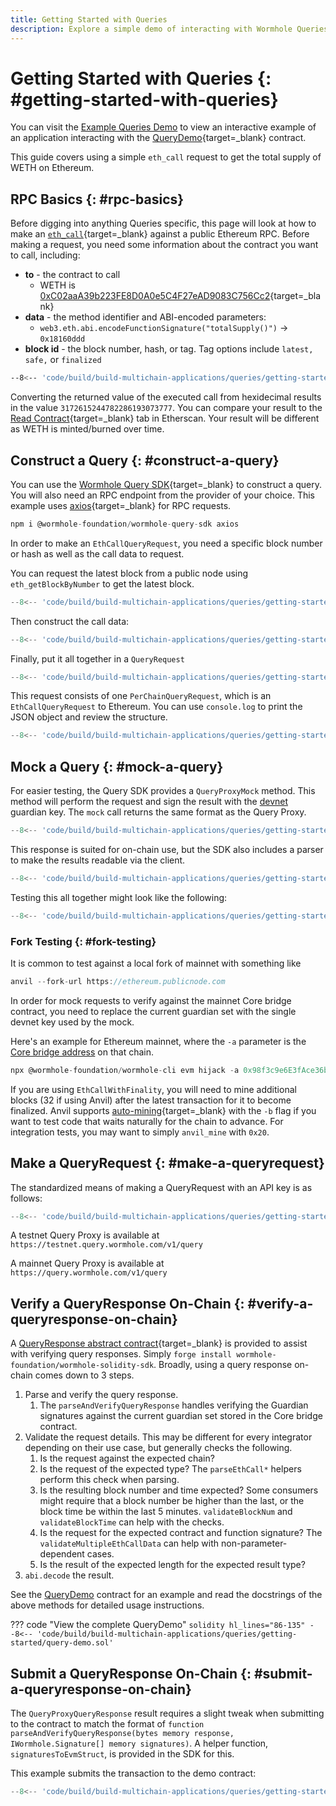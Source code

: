```yaml
---
title: Getting Started with Queries 
description: Explore a simple demo of interacting with Wormhole Queries using an eth_call request to query the supply of wETH on Ethereum using a Wormhole query.
---
```


# Getting Started with Queries {: #getting-started-with-queries}

You can visit the [Example Queries Demo](https://wormholelabs-xyz.github.io/example-queries-demo/) to view an interactive example of an application interacting with the [QueryDemo](https://github.com/wormholelabs-xyz/example-queries-demo/blob/main/src/QueryDemo.sol){target=\_blank} contract.   

This guide covers using a simple `eth_call` request to get the total supply of WETH on Ethereum.

## RPC Basics {: #rpc-basics}

Before digging into anything Queries specific, this page will look at how to make an [`eth_call`](https://ethereum.org/en/developers/docs/apis/json-rpc/#eth_call){target=\_blank} against a public Ethereum RPC. Before making a request, you need some information about the contract you want to call, including:

- **to** - the contract to call
  - WETH is [0xC02aaA39b223FE8D0A0e5C4F27eAD9083C756Cc2](https://etherscan.io/token/0xc02aaa39b223fe8d0a0e5c4f27ead9083c756cc2){target=\_blank}
- **data** - the method identifier and ABI-encoded parameters: 
  - `web3.eth.abi.encodeFunctionSignature("totalSupply()")` → `0x18160ddd`
- **block id** - the block number, hash, or tag. Tag options include `latest,` `safe,` or `finalized`

```bash
--8<-- 'code/build/build-multichain-applications/queries/getting-started/eth-call-initial.txt'
```

Converting the returned value of the executed call from hexidecimal results in the value `3172615244782286193073777`. You can compare your result to the [Read Contract](https://etherscan.io/token/0xc02aaa39b223fe8d0a0e5c4f27ead9083c756cc2#readContract){target=\_blank} tab in Etherscan. Your result will be different as WETH is minted/burned over time.

## Construct a Query {: #construct-a-query}

You can use the [Wormhole Query SDK](https://www.npmjs.com/package/@wormhole-foundation/wormhole-query-sdk){target=\_blank} to construct a query. You will also need an RPC endpoint from the provider of your choice. This example uses [axios](https://www.npmjs.com/package/axios){target=\_blank} for RPC requests.

```jsx
npm i @wormhole-foundation/wormhole-query-sdk axios
```

In order to make an `EthCallQueryRequest`, you need a specific block number or hash as well as the call data to request.

You can request the latest block from a public node using `eth_getBlockByNumber` to get the latest block.

```jsx
--8<-- 'code/build/build-multichain-applications/queries/getting-started/get-block-by-number.jsx'
```

Then construct the call data:

```jsx
--8<-- 'code/build/build-multichain-applications/queries/getting-started/eth-call-data.jsx'
```

Finally, put it all together in a `QueryRequest`

```jsx
--8<-- 'code/build/build-multichain-applications/queries/getting-started/query-request.jsx'
```

This request consists of one `PerChainQueryRequest`, which is an `EthCallQueryRequest` to Ethereum. You can use `console.log` to print the JSON object and review the structure.

```jsx
--8<-- 'code/build/build-multichain-applications/queries/getting-started/per-chain-query-request.jsx'
```

## Mock a Query {: #mock-a-query}

For easier testing, the Query SDK provides a `QueryProxyMock` method. This method will perform the request and sign the result with the [devnet](../reference/dev-env/tilt.md) guardian key. The `mock` call returns the same format as the Query Proxy.

```jsx
--8<-- 'code/build/build-multichain-applications/queries/getting-started/query-proxy-mock.jsx'
```

This response is suited for on-chain use, but the SDK also includes a parser to make the results readable via the client.

```jsx
--8<-- 'code/build/build-multichain-applications/queries/getting-started/query-response.jsx'
```

Testing this all together might look like the following:

```jsx
--8<-- 'code/build/build-multichain-applications/queries/getting-started/test-full.jsx'
```

### Fork Testing {: #fork-testing}

It is common to test against a local fork of mainnet with something like

```jsx
anvil --fork-url https://ethereum.publicnode.com
```

In order for mock requests to verify against the mainnet Core bridge contract, you need to replace the current guardian set with the single devnet key used by the mock.

Here's an example for Ethereum mainnet, where the `-a` parameter is the [Core bridge address](../reference/constants.md#core-contracts) on that chain.

```jsx
npx @wormhole-foundation/wormhole-cli evm hijack -a 0x98f3c9e6E3fAce36bAAd05FE09d375Ef1464288B -g 0xbeFA429d57cD18b7F8A4d91A2da9AB4AF05d0FBe
```

If you are using `EthCallWithFinality`, you will need to mine additional blocks (32 if using Anvil) after the latest transaction for it to become finalized. Anvil supports [auto-mining](https://book.getfoundry.sh/reference/anvil/#mining-modes){target=\_blank} with the `-b` flag if you want to test code that waits naturally for the chain to advance. For integration tests, you may want to simply `anvil_mine` with `0x20`.

## Make a QueryRequest {: #make-a-queryrequest}

The standardized means of making a QueryRequest with an API key is as follows:

```jsx
--8<-- 'code/build/build-multichain-applications/queries/getting-started/query-request-with-api-key.jsx'
```

A testnet Query Proxy is available at `https://testnet.query.wormhole.com/v1/query`

A mainnet Query Proxy is available at ` https://query.wormhole.com/v1/query`

## Verify a QueryResponse On-Chain {: #verify-a-queryresponse-on-chain}

A [QueryResponse abstract contract](https://github.com/wormhole-foundation/wormhole-solidity-sdk/blob/main/src/QueryResponse.sol){target=\_blank} is provided to assist with verifying query responses. Simply `forge install wormhole-foundation/wormhole-solidity-sdk`. Broadly, using a query response on-chain comes down to 3 steps.

1. Parse and verify the query response.
   1. The `parseAndVerifyQueryResponse` handles verifying the Guardian signatures against the current guardian set stored in the Core bridge contract.
2. Validate the request details. This may be different for every integrator depending on their use case, but generally checks the following.
   1. Is the request against the expected chain?
   2. Is the request of the expected type? The `parseEthCall*` helpers perform this check when parsing.
   3. Is the resulting block number and time expected? Some consumers might require that a block number be higher than the last, or the block time be within the last 5 minutes. `validateBlockNum` and `validateBlockTime` can help with the checks.
   4. Is the request for the expected contract and function signature? The `validateMultipleEthCallData` can help with non-parameter-dependent cases.
   5. Is the result of the expected length for the expected result type?
3. `abi.decode` the result.

See the [QueryDemo](https://github.com/wormholelabs-xyz/example-queries-demo/blob/main/src/QueryDemo.sol#L86-L135) contract for an example and read the docstrings of the above methods for detailed usage instructions.

??? code "View the complete QueryDemo"
    ```solidity hl_lines="86-135"
    --8<-- 'code/build/build-multichain-applications/queries/getting-started/query-demo.sol'
    ```

## Submit a QueryResponse On-Chain {: #submit-a-queryresponse-on-chain}

The `QueryProxyQueryResponse` result requires a slight tweak when submitting to the contract to match the format of `function parseAndVerifyQueryResponse(bytes memory response, IWormhole.Signature[] memory signatures)`. A helper function, `signaturesToEvmStruct`, is provided in the SDK for this.

This example submits the transaction to the demo contract:

```jsx
--8<-- 'code/build/build-multichain-applications/queries/getting-started/query-proxy-query-response.jsx'
```
